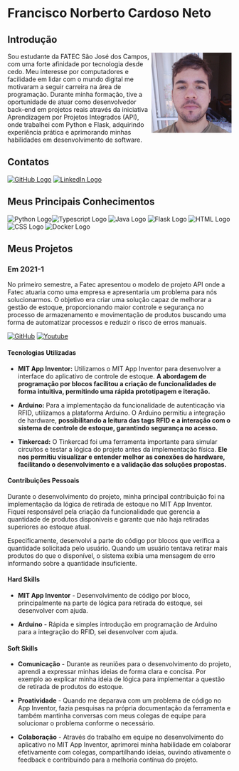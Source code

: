 # Francisco Norberto Cardoso Neto
## Introdução

<div>
  <div style="display: inline_block">
    <img align="right" src="https://raw.githubusercontent.com/fNetoCardoso/Portfolio/arquivos/eu.jpg" width="180" alt="Minha Foto" />
  </div>
</div>

Sou estudante da FATEC São José dos Campos, com uma forte afinidade por tecnologia desde cedo. Meu interesse por computadores e facilidade em lidar com o mundo digital me motivaram a seguir carreira na área de programação. Durante minha formação, tive a oportunidade de atuar como desenvolvedor back-end em projetos reais através da iniciativa Aprendizagem por Projetos Integrados (API), onde trabalhei com Python e Flask, adquirindo experiência prática e aprimorando minhas habilidades em desenvolvimento de software.

## Contatos

[<img src="https://upload.wikimedia.org/wikipedia/commons/9/91/Octicons-mark-github.svg" alt="GitHub Logo" width="30"/>](https://github.com/fNetoCardoso) [<img src="https://upload.wikimedia.org/wikipedia/commons/c/ca/LinkedIn_logo_initials.png" alt="LinkedIn Logo" width="30"/>](https://www.linkedin.com/in/francisco-cardoso-neto/)


## Meus Principais Conhecimentos
<img src="https://camo.githubusercontent.com/dda56cb9e7473c3afc789b099b5bbe77a3a8d12e3caed4c7162b610d7c7507c8/68747470733a2f2f736b696c6c69636f6e732e6465762f69636f6e733f693d707974686f6e" alt="Python Logo" width="40"/><img src="https://upload.wikimedia.org/wikipedia/commons/f/f5/Typescript.svg" alt="Typescript Logo" width="40"/> <img src="https://img.shields.io/badge/java-%23ED8B00.svg?style=for-the-badge&logo=openjdk&logoColor=white" alt="Java Logo" width="40"/> <img src="https://camo.githubusercontent.com/116af1682613e57227e6b2b951b9bbf2783b301df581010b21dad7848ee9587e/68747470733a2f2f736b696c6c69636f6e732e6465762f69636f6e733f693d666c61736b" alt="Flask Logo" width="40"/> <img src="https://upload.wikimedia.org/wikipedia/commons/6/61/HTML5_logo_and_wordmark.svg" alt="HTML Logo" width="40"/> <img src="https://img.shields.io/badge/css3-%231572B6.svg?style=for-the-badge&logo=css3&logoColor=white" alt="CSS Logo" width="40"/> <img src="https://upload.wikimedia.org/wikipedia/commons/4/4e/Docker_%28container_engine%29_logo.svg" alt="Docker Logo" width="40"/>

## Meus Projetos

### Em 2021-1
No primeiro semestre, a Fatec apresentou o modelo de projeto API onde a Fatec atuaria como uma empresa e apresentaria um problema para nós solucionarmos. O objetivo era criar uma solução capaz de melhorar a gestão de estoque, proporcionando maior controle e segurança no processo de armazenamento e movimentação de produtos buscando uma forma de automatizar processos e reduzir o risco de erros manuais.

[![GitHub](https://img.shields.io/badge/github-%23121011.svg?style=for-the-badge&logo=github&logoColor=white)](https://github.com/AFLgrupo/SmartStock) [![Youtube](https://img.shields.io/badge/YouTube-%23FF0000.svg?style=for-the-badge&logo=YouTube&logoColor=white)](https://www.youtube.com/watch?v=BxzbVKHUA_g&ab_channel=fatecsjc)


#### Tecnologias Utilizadas

+ **MIT App Inventor:** Utilizamos o MIT App Inventor para desenvolver a interface do aplicativo de controle de estoque. **A abordagem de programação por blocos facilitou a criação de funcionalidades de forma intuitiva, permitindo uma rápida prototipagem e iteração.**


+ **Arduino:** Para a implementação da funcionalidade de autenticação via RFID, utilizamos a plataforma Arduino. O Arduino permitiu a integração de hardware, **possibilitando a leitura das tags RFID e a interação com o sistema de controle de estoque, garantindo segurança no acesso.**


+ **Tinkercad:** O Tinkercad foi uma ferramenta importante para simular circuitos e testar a lógica do projeto antes da implementação física. **Ele nos permitiu visualizar e entender melhor as conexões do hardware, facilitando o desenvolvimento e a validação das soluções propostas.**


#### Contribuições Pessoais

Durante o desenvolvimento do projeto, minha principal contribuição foi na implementação da lógica de retirada de estoque no MIT App Inventor. Fiquei responsável pela criação da funcionalidade que gerencia a quantidade de produtos disponíveis e garante que não haja retiradas superiores ao estoque atual.

Especificamente, desenvolvi a parte do código por blocos que verifica a quantidade solicitada pelo usuário. Quando um usuário tentava retirar mais produtos do que o disponível, o sistema exibia uma mensagem de erro informando sobre a quantidade insuficiente.

#### Hard Skills
+ **MIT App Inventor** - Desenvolvimento de código por bloco, principalmente na parte de lógica para retirada do estoque, sei desenvolver com ajuda.


+ **Arduino** - Rápida e simples introdução em programação de Arduino para a integração do RFID, sei desenvolver com ajuda.

#### Soft Skills

+ **Comunicação** - Durante as reuniões para o desenvolvimento do projeto, aprendi a expressar minhas ideias de forma clara e concisa. Por exemplo ao explicar minha ideia de lógica para implementar a questão de retirada de produtos do estoque.


+ **Proatividade** - Quando me deparava com um problema de código no App Inventor, fazia pesquisas na própria documentação da ferramenta e também mantinha conversas com meus colegas de equipe para solucionar o problema conforme o necessário.


+ **Colaboração** - Através do trabalho em equipe no desenvolvimento do aplicativo no MIT App Inventor, aprimorei minha habilidade em colaborar efetivamente com colegas, compartilhando ideias, ouvindo ativamente o feedback e contribuindo para a melhoria contínua do projeto.